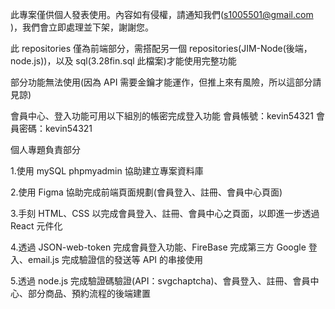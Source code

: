 此專案僅供個人發表使用。內容如有侵權，請通知我們(s1005501@gmail.com )，我們會立即處理並下架，謝謝您。

此 repositories 僅為前端部分，需搭配另一個 repositories(JIM-Node(後端，node.js))，以及 sql(3.28fin.sql 此檔案)才能使用完整功能

部分功能無法使用(因為 API 需要金鑰才能運作，但推上來有風險，所以這部分請見諒)

會員中心、登入功能可用以下組別的帳密完成登入功能
會員帳號：kevin54321
會員密碼：kevin54321


個人專題負責部分

1.使用 mySQL phpmyadmin 協助建立專案資料庫

2.使用 Figma 協助完成前端頁面規劃(會員登入、註冊、會員中心頁面)

3.手刻 HTML、CSS 以完成會員登入、註冊、會員中心之頁面，以即進一步透過 React 元件化

4.透過 JSON-web-token 完成會員登入功能、FireBase 完成第三方 Google 登入、email.js 完成驗證信的發送等 API 的串接使用

5.透過 node.js 完成驗證碼驗證(API：svgchaptcha)、會員登入、註冊、會員中心、部分商品、預約流程的後端建置



